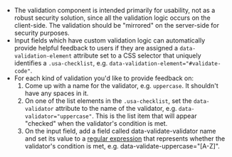 - The validation component is intended primarily for usability, not as a robust security solution, since all the validation logic occurs on the client-side. The validation should be "mirrored" on the server-side for security purposes.
- Input fields which have custom validation logic can automatically provide helpful feedback to users if they are assigned a `data-validation-element` attribute set to a CSS selector that uniquely identifies a `.usa-checklist`, e.g. `data-validation-element="#validate-code"`.
- For each kind of validation you'd like to provide feedback on:
  1. Come up with a name for the validator, e.g. `uppercase`. It shouldn't have any spaces in it.
  2. On one of the list elements in the `.usa-checklist`, set the `data-validator` attribute to the name of the validator, e.g. `data-validator="uppercase"`. This is the list item that will appear "checked" when the validator's condition is met.
  3. On the input field, add a field called data-validate-validator name and set its value to a [regular expression](https://regexone.com/) that represents whether the validator's condition is met, e.g. data-validate-uppercase="[A-Z]".

